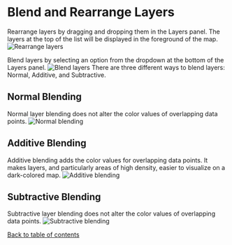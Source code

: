 # Blend and Rearrange Layers
Rearrange layers by dragging and dropping them in the Layers panel. The layers at the top of the list will be displayed in the foreground of the map. 
![Rearrange layers](https://d1a3f4spazzrp4.cloudfront.net/kepler.gl/documentation/image44.png "Rearrange layers")

Blend layers by selecting an option from the dropdown at the bottom of the Layers panel.
![Blend layers](https://d1a3f4spazzrp4.cloudfront.net/kepler.gl/documentation/image10.png "Blend layers")
There are three different ways to blend layers: Normal, Additive, and Subtractive.

## Normal Blending
Normal layer blending does not alter the color values of overlapping data points. 
![Normal blending](https://d1a3f4spazzrp4.cloudfront.net/kepler.gl/documentation/image19.png "Normal blending")

## Additive Blending
Additive blending adds the color values for overlapping data points. It makes layers, and particularly areas of high density, easier to visualize on a dark-colored map.
![Additive blending](https://d1a3f4spazzrp4.cloudfront.net/kepler.gl/documentation/image34.png "Additive blending")

## Subtractive Blending
Subtractive layer blending does not alter the color values of overlapping data points. 
![Subtractive blending](https://d1a3f4spazzrp4.cloudfront.net/kepler.gl/documentation/image26.png "Subtractive blending")

[Back to table of contents](docs/a-introduction.md)
